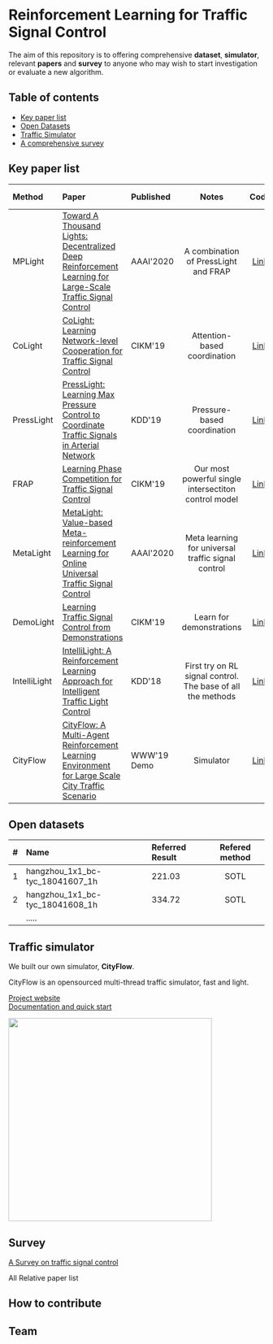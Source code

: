 # Reinforcement Learning for Traffic Signal Control

The aim of this repository is to offering comprehensive **dataset**, **simulator**, relevant **papers** and **survey** to anyone who may wish to start investigation or evaluate a new algorithm.



## Table of contents


- [Key paper list](#key-paper-list)
- [Open Datasets](#open-datasets)
- [Traffic Simulator](#traffic-simulator)
- [A comprehensive survey](#survey)



## Key paper list

<!--### Single intersection

| Method | Paper          | Published | Notes   |
| :------------- | :------------- | :-------- | :-----: |
| MetaLight |  [MetaLight: Value-based Meta-reinforcement Learning for Online Universal Traffic Signal Control]() |AAAI'2020 | |
|DemoLight|[Learning Traffic Signal Control from Demonstrations]() |CIKM'19 | |
| FRAP  | [Learning Phase Competition for Traffic Signal Control]() | CIKM'19 |  |
| IntelliLight|[IntelliLight: A Reinforcement Learning Approach for Intelligent Traffic Light Control]() | KDD'18|First try on RL signal control. The base of all the methods|

### Multi-intersection-->


| Method | Paper          | Published | Notes   | Code | Demo video |
| :------------- | :------------- | :-------- | :-----: | :-----: | :-----: | 
| MPLight | [Toward A Thousand Lights: Decentralized Deep Reinforcement Learning for Large-Scale Traffic Signal Control]() | AAAI'2020 | A combination of PressLight and FRAP | [Link]() |[Demo]() |
|CoLight |[CoLight: Learning Network-level Cooperation for Traffic Signal Control]() | CIKM'19 | Attention-based coordination| [Link]() |
|PressLight|[PressLight: Learning Max Pressure Control to Coordinate Traffic Signals in Arterial Network]()|KDD'19| Pressure-based coordination| [Link]() |[Demo]() |
| FRAP  | [Learning Phase Competition for Traffic Signal Control]() | CIKM'19 | Our most powerful single intersectiton control model | [Link]() |
| MetaLight |  [MetaLight: Value-based Meta-reinforcement Learning for Online Universal Traffic Signal Control]() |AAAI'2020 | Meta learning for universal traffic signal control | [Link]() |
|DemoLight|[Learning Traffic Signal Control from Demonstrations]() |CIKM'19 | Learn for demonstrations | [Link]() |
| IntelliLight|[IntelliLight: A Reinforcement Learning Approach for Intelligent Traffic Light Control]() | KDD'18|First try on RL signal control. The base of all the methods| [Link]() | [Demo]() |
| CityFlow |[CityFlow: A Multi-Agent Reinforcement Learning Environment for Large Scale City Traffic Scenario](https://arxiv.org/abs/1905.05217) | WWW'19 Demo| Simulator | [Link]()| [Demo]() |


## Open datasets

| # | Name       | Referred Result| Refered method  |
| :------------- | :------------- | :-------- | :-----: |
| 1| hangzhou\_1x1\_bc-tyc\_18041607\_1h |	221.03 | SOTL
| 2| hangzhou\_1x1\_bc-tyc\_18041608\_1h |	 334.72 | SOTL|
||.....||
<!--3	hangzhou_1x1_bc-tyc_18041610_1h		213.20	SOTL
4	hangzhou_1x1_kn-hz_18041607_1h	1	72.48	SOTL
5	hangzhou_1x1_kn-hz_18041608_1h	1	64.10	SOTL
6	hangzhou_4x4_gudang_18041610_1h	16	240.97	MaxPressure
-->


## Traffic simulator
We built our own simulator, **CityFlow**. 

CityFlow is an opensourced multi-thread traffic simulator, fast and light.

[Project website](https://github.com/cityflow-project/CityFlow)   
[Documentation and quick start](https://cityflow.readthedocs.io/en/latest/) 


<img src="https://user-images.githubusercontent.com/44251346/62375390-c9e98600-b570-11e9-8808-e13dbe776f1e.gif" width="400" />



<!--| Paper          | Published | Notes   |
| :------------- | :-------- | :-----: |
|[CityFlow: A Multi-Agent Reinforcement Learning Environment for Large Scale City Traffic Scenario](https://arxiv.org/abs/1905.05217) | WWW'19 Demo| Simulator |
-->

 
## Survey

[A Survey on traffic signal control]()

All Relative paper list










## How to contribute



## Team


